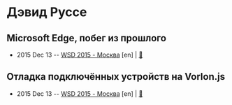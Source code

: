 # Дэвид Руссе

## Microsoft Edge, побег из прошлого
- 2015 Dec 13 -- [WSD 2015 - Москва](https://www.youtube.com/watch?v=rpVlnhPMN0I) [en] | [:notebook:](https://wsd.events/2015/12/13/pres/microsoft-edge.pdf)  
## Отладка подключённых устройств на Vorlon.js
- 2015 Dec 13 -- [WSD 2015 - Москва](https://www.youtube.com/watch?v=n5zSgnEW2yE) [en] | [:notebook:](https://wsd.events/2015/12/13/pres/vorlon-js.pdf)  

